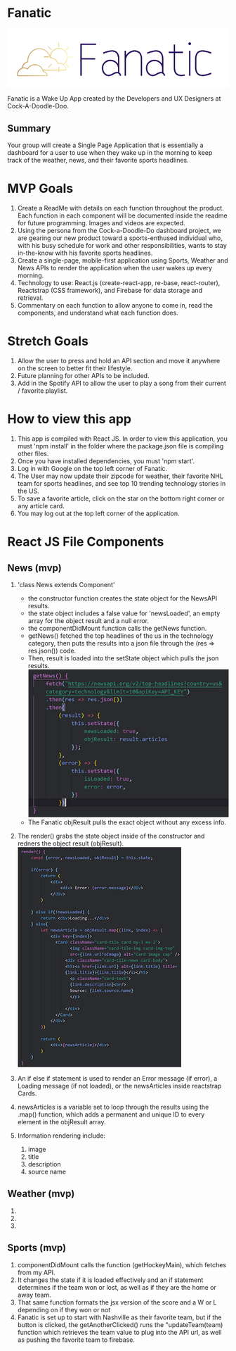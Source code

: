 # Fanatic 
![logo placeholder](src/img/fanatic-logo-5.PNG "Logo placeholder")

Fanatic is a Wake Up App created by the Developers and UX Designers at Cock-A-Doodle-Doo.

## Summary

Your group will create a Single Page Application that is essentially a dashboard for a user to use when they wake up in the morning to keep track of the weather, news, and their favorite sports headlines.

# MVP Goals
1. Create a ReadMe with details on each function throughout the product. Each function in each component will be documented inside the readme for future programming. Images and videos are expected.
1. Using the persona from the Cock-a-Doodle-Do dashboard project, we are gearing our new product toward a sports-enthused individual who, with his busy schedule for work and other responsibilities, wants to stay in-the-know with his favorite sports headlines. 
1. Create a single-page, mobile-first application using Sports, Weather and News APIs to render the application when the user wakes up every morning.
1. Technology to use: React.js (create-react-app, re-base, react-router), Reactstrap (CSS framework), and Firebase for data storage and retrieval.
1. Commentary on each function to allow anyone to come in, read the components, and understand what each function does.


# Stretch Goals
1. Allow the user to press and hold an API section and move it anywhere on the screen to better fit their lifestyle. 
1. Future planning for other APIs to be included.
1. Add in the Spotify API to allow the user to play a song from their current / favorite playlist.


# How to view this app
1. This app is compiled with React JS. In order to view this application, you must 'npm install' in the folder where the package.json file is compiling other files. 
1. Once you have installed dependencies, you must 'npm start'.
1. Log in with Google on the top left corner of Fanatic.
1. The User may now update their zipcode for weather, their favorite NHL team for sports headlines, and see top 10 trending technology stories in the US.
1. To save a favorite article, click on the star on the bottom right corner or any article card.
1. You may log out at the top left corner of the application.


# React JS File Components

## News (mvp)
1. 'class News extends Component'
    - the constructor function creates the state object for the NewsAPI results. 
    - the state object includes a false value for 'newsLoaded', an empty array for the object result and a null error.
    - the componentDidMount function calls the getNews function.
    - getNews() fetched the top headlines of the us in the technology category, then puts the results into a json file through the (res => res.json()) code.
    - Then, result is loaded into the setState object which pulls the json results.
    ![newsapi fetch function](src/img/api-func-img.PNG "newsapi fetch function")
    - The Fanatic objResult pulls the exact object without any excess info.

1. The render() grabs the state object inside of the constructor and redners the object result (objResult). 
    ![render the news information](src/img/renderNews.PNG "render function renders object results")
1. An if else if statement is used to render an Error message (if error), a Loading message (if not loaded), or the newsArticles inside reactstrap Cards. 
1. newsArticles is a variable set to loop through the results using the .map() function, which adds a permanent and unique ID to every element in the objResult array.
1. Information rendering include:
    1. image
    1. title
    1. description
    1. source name

## Weather (mvp)
1. 
1. 
1. 

## Sports (mvp)
1. componentDidMount calls the function (getHockeyMain), which fetches from my API. 
1. It changes the state if it is loaded effectively and an if statement determines if the team won or lost, as well as if they are the home or away team.
1. That same function formats the jsx version of the score and a W or L depending on if they won or not
1. Fanatic is set up to start with Nashville as their favorite team, but if the button is clicked, the getAnotherClicked() runs the "updateTeam(team) function which retrieves the team value to plug into the API url, as well as pushing the favorite team to firebase.

